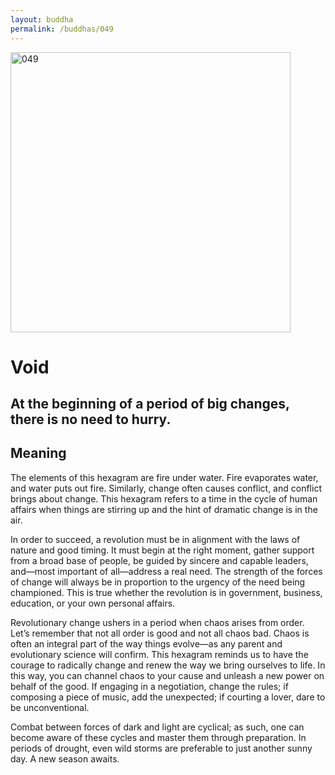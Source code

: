 ```yaml
---
layout: buddha
permalink: /buddhas/049
---
```


<div class="uk-text-center">
<img src="{{"/assets/img/buddhas/buddha-049.jpg" | relative_url}}" alt="049"  width="448" height="448"></div>

# Void

## At the beginning of a period of big changes, there is no need to hurry.

## Meaning

The elements of this hexagram are fire under water. Fire evaporates water, and water puts out fire. Similarly, change often causes conflict, and conflict brings about change. This hexagram refers to a time in the cycle of human affairs when things are stirring up and the hint of dramatic change is in the air.

In order to succeed, a revolution must be in alignment with the laws of nature and good timing. It must begin at the right moment, gather support from a broad base of people, be guided by sincere and capable leaders, and—most important of all—address a real need. The strength of the forces of change will always be in proportion to the urgency of the need being championed. This is true whether the revolution is in government, business, education, or your own personal affairs.

Revolutionary change ushers in a period when chaos arises from order. Let’s remember that not all order is good and not all chaos bad. Chaos is often an integral part of the way things evolve—as any parent and evolutionary science will confirm. This hexagram reminds us to have the courage to radically change and renew the way we bring ourselves to life. In this way, you can channel chaos to your cause and unleash a new power on behalf of the good. If engaging in a negotiation, change the rules; if composing a piece of music, add the unexpected; if courting a lover, dare to be unconventional.

Combat between forces of dark and light are cyclical; as such, one can become aware of these cycles and master them through preparation. In periods of drought, even wild storms are preferable to just another sunny day. A new season awaits.
